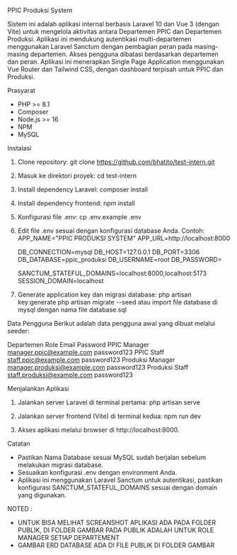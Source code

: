 PPIC Produksi System

Sistem ini adalah aplikasi internal berbasis Laravel 10 dan Vue 3 (dengan Vite) untuk mengelola aktivitas antara Departemen PPIC dan Departemen Produksi. Aplikasi ini mendukung autentikasi multi-departemen menggunakan Laravel Sanctum dengan pembagian peran pada masing-masing departemen. Akses pengguna dibatasi berdasarkan departemen dan peran. Aplikasi ini menerapkan Single Page Application menggunakan Vue Router dan Tailwind CSS, dengan dashboard terpisah untuk PPIC dan Produksi.

Prasyarat
- PHP >= 8.1
- Composer
- Node.js >= 16
- NPM
- MySQL

Instalasi

1. Clone repository:
   git clone https://github.com/bhatito/test-intern.git

2. Masuk ke direktori proyek:
   cd test-intern

3. Install dependency Laravel:
   composer install

4. Install dependency frontend:
   npm install

5. Konfigurasi file .env:
   cp .env.example .env

6. Edit file .env sesuai dengan konfigurasi database Anda. Contoh:
   APP_NAME="PPIC PRODUKSI SYSTEM"
   APP_URL=http://localhost:8000

   DB_CONNECTION=mysql
   DB_HOST=127.0.0.1
   DB_PORT=3306
   DB_DATABASE=ppic_produksi
   DB_USERNAME=root
   DB_PASSWORD=

   SANCTUM_STATEFUL_DOMAINS=localhost:8000,localhost:5173
   SESSION_DOMAIN=localhost

7. Generate application key dan migrasi database:
   php artisan key:generate
   php artisan migrate --seed atau import file database di mysql dengan nama file database.sql

Data Pengguna
Berikut adalah data pengguna awal yang dibuat melalui seeder:

Departemen  Role    Email                          Password
PPIC        Manager manager.ppic@example.com      password123
PPIC        Staff   staff.ppic@example.com        password123
Produksi    Manager manager.produksi@example.com  password123
Produksi    Staff   staff.produksi@example.com    password123

Menjalankan Aplikasi

1. Jalankan server Laravel di terminal pertama:
   php artisan serve

2. Jalankan server frontend (Vite) di terminal kedua:
   npm run dev

3. Akses aplikasi melalui browser di http://localhost:8000.

Catatan
- Pastikan Nama Database sesuai MySQL sudah berjalan sebelum melakukan migrasi database.
- Sesuaikan konfigurasi .env dengan environment Anda.
- Aplikasi ini menggunakan Laravel Sanctum untuk autentikasi, pastikan konfigurasi SANCTUM_STATEFUL_DOMAINS sesuai dengan domain yang digunakan.


NOTED :

- UNTUK BISA MELIHAT SCREANSHOT APLIKASI ADA PADA FOLDER PUBLIK, DI FOLDER GAMBAR PADA PUBLIK ADALAH UNTUK ROLE MANAGER SETIAP DEPARTEMENT 
- GAMBAR ERD DATABASE ADA DI FILE PUBLIK DI FOLDER GAMBAR 
